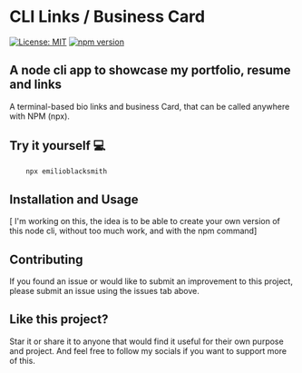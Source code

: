# CLI Links / Business Card

[![License: MIT](https://img.shields.io/badge/License-MIT-blue.svg)](https://github.com/EmilioBlacksmith/cli-portfolio/blob/main/LICENSE)
[![npm version](https://badge.fury.io/js/emilioblacksmith.svg)](https://badge.fury.io/js/emilioblacksmith)

## A node cli app to showcase my portfolio, resume and links

A terminal-based bio links and business Card, that can be called anywhere with NPM (npx).

## Try it yourself 💻

```bash
    npx emilioblacksmith
```

## Installation and Usage

[ I'm working on this, the idea is to be able to create your own version of this node cli, without too much work, and with the npm command]

## Contributing

If you found an issue or would like to submit an improvement to this project, please submit an issue using the issues tab above.

## Like this project?

Star it or share it to anyone that would find it useful for their own purpose and project. And feel free to follow my socials if you want to support more of this.

